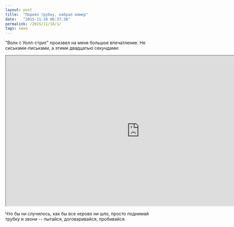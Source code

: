```yaml
---
layout: post
title:  "Поднял трубку, набрал номер"
date:   "2015-11-18 06:37:38"
permalink: /2015/11/18/1/
tags: кино
---
```

"Волк с Уолл-стрит" произвел на меня большое впечатление. Не
сиськами-письками, а этими двадцатью секундами:

<iframe width="854" height="480"
src="https://www.youtube.com/embed/rDmH2C3Zppw"
allowfullscreen></iframe>

Что бы ни случилось, как бы все херово ни шло, просто поднимай трубку
и звони -- пытайся, договаривайся, пробивайся.
